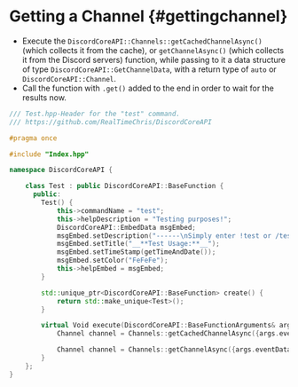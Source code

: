 Getting a Channel {#gettingchannel}
============
- Execute the `DiscordCoreAPI::Channels::getCachedChannelAsync()` (which collects it from the cache), or `getChannelAsync()` (which collects it from the Discord servers) function, while passing to it a data structure of type `DiscordCoreAPI::GetChannelData`, with a return type of `auto` or `DiscordCoreAPI::Channel`.
- Call the function with `.get()` added to the end in order to wait for the results now.
```cpp
/// Test.hpp-Header for the "test" command.
/// https://github.com/RealTimeChris/DiscordCoreAPI

#pragma once

#include "Index.hpp"

namespace DiscordCoreAPI {

	class Test : public DiscordCoreAPI::BaseFunction {
	  public:
		Test() {
			this->commandName = "test";
			this->helpDescription = "Testing purposes!";
			DiscordCoreAPI::EmbedData msgEmbed;
			msgEmbed.setDescription("------\nSimply enter !test or /test!\n------");
			msgEmbed.setTitle("__**Test Usage:**__");
			msgEmbed.setTimeStamp(getTimeAndDate());
			msgEmbed.setColor("FeFeFe");
			this->helpEmbed = msgEmbed;
		}

		std::unique_ptr<DiscordCoreAPI::BaseFunction> create() {
			return std::make_unique<Test>();
		}

		virtual Void execute(DiscordCoreAPI::BaseFunctionArguments& args) {
			Channel channel = Channels::getCachedChannelAsync({args.eventData.getChannelId()}).get();

			Channel channel = Channels::getChannelAsync({args.eventData.getChannelId()}).get();
		}
	};
}
```
